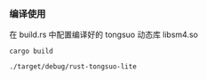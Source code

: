 ### 编译使用
在 build.rs 中配置编译好的 tongsuo 动态库 libsm4.so
```
cargo build

./target/debug/rust-tongsuo-lite
```